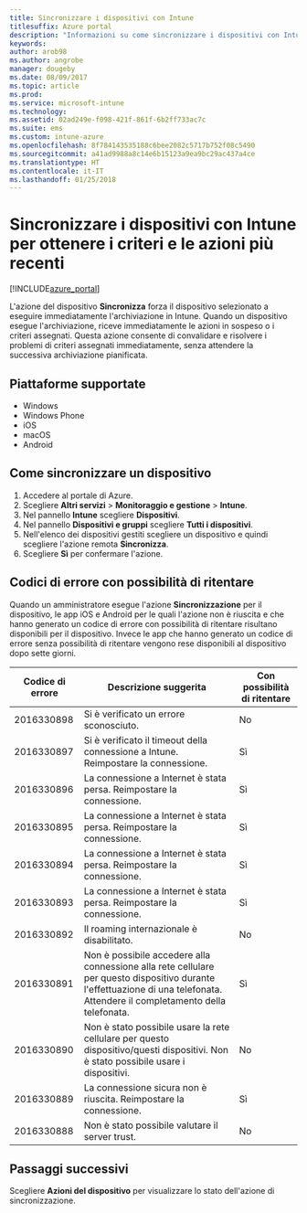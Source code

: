 ```yaml
---
title: Sincronizzare i dispositivi con Intune
titlesuffix: Azure portal
description: "Informazioni su come sincronizzare i dispositivi con Intune per ottenere i criteri e le azioni più recenti.\""
keywords: 
author: arob98
ms.author: angrobe
manager: dougeby
ms.date: 08/09/2017
ms.topic: article
ms.prod: 
ms.service: microsoft-intune
ms.technology: 
ms.assetid: 02ad249e-f098-421f-861f-6b2ff733ac7c
ms.suite: ems
ms.custom: intune-azure
ms.openlocfilehash: 8f784143535188c6bee2082c5717b752f08c5490
ms.sourcegitcommit: a41ad9988a8c14e6b15123a9ea9bc29ac437a4ce
ms.translationtype: HT
ms.contentlocale: it-IT
ms.lasthandoff: 01/25/2018
---
```

# <a name="sync-devices-with-intune-to-get-the-latest-policies-and-actions"></a>Sincronizzare i dispositivi con Intune per ottenere i criteri e le azioni più recenti


[!INCLUDE[azure_portal](./includes/azure_portal.md)]

L'azione del dispositivo **Sincronizza** forza il dispositivo selezionato a eseguire immediatamente l'archiviazione in Intune. Quando un dispositivo esegue l'archiviazione, riceve immediatamente le azioni in sospeso o i criteri assegnati.  Questa azione consente di convalidare e risolvere i problemi di criteri assegnati immediatamente, senza attendere la successiva archiviazione pianificata.

## <a name="supported-platforms"></a>Piattaforme supportate

- Windows
- Windows Phone
- iOS
- macOS
- Android

## <a name="how-to-sync-a-device"></a>Come sincronizzare un dispositivo

1. Accedere al portale di Azure.
2. Scegliere **Altri servizi** > **Monitoraggio e gestione** > **Intune**.
3. Nel pannello **Intune** scegliere **Dispositivi**.
4. Nel pannello **Dispositivi e gruppi** scegliere **Tutti i dispositivi**.
5. Nell'elenco dei dispositivi gestiti scegliere un dispositivo e quindi scegliere l'azione remota **Sincronizza**.
7. Scegliere **Sì** per confermare l'azione.


## <a name="retriable-error-codes"></a>Codici di errore con possibilità di ritentare

Quando un amministratore esegue l'azione **Sincronizzazione** per il dispositivo, le app iOS e Android per le quali l'azione non è riuscita e che hanno generato un codice di errore con possibilità di ritentare risultano disponibili per il dispositivo. Invece le app che hanno generato un codice di errore senza possibilità di ritentare vengono rese disponibili al dispositivo dopo sette giorni.


| Codice di errore  | Descrizione suggerita                                                                                                                  | Con possibilità di ritentare |
|-------------|----------------------------------------------------------------------------------------------------------------------------------------|-----------|
| 2016330898 | Si è verificato un errore sconosciuto.                                                                                                             | No        |
| 2016330897 | Si è verificato il timeout della connessione a Intune. Reimpostare la connessione.                                                                             | Sì       |
| 2016330896 | La connessione a Internet è stata persa. Reimpostare la connessione.                                                                            | Sì       |
| 2016330895 | La connessione a Internet è stata persa. Reimpostare la connessione.                                                                            | Sì       |
| 2016330894 | La connessione a Internet è stata persa. Reimpostare la connessione.                                                                            | Sì       |
| 2016330893 | La connessione a Internet è stata persa. Reimpostare la connessione.                                                                            | Sì       |
| 2016330892 | Il roaming internazionale è disabilitato.                                                                                                     | No        |
| 2016330891 | Non è possibile accedere alla connessione alla rete cellulare per questo dispositivo durante l'effettuazione di una telefonata. Attendere il completamento della telefonata. | Sì       |
| 2016330890 | Non è stato possibile usare la rete cellulare per questo dispositivo/questi dispositivi. Non è stato possibile usare i dispositivi.                                                   | No        |
| 2016330889 | La connessione sicura non è riuscita. Reimpostare la connessione.                                                                                   | Sì       |
| 2016330888 | Non è stato possibile valutare il server trust.                                                                                                | No        |

## <a name="next-steps"></a>Passaggi successivi

Scegliere **Azioni del dispositivo** per visualizzare lo stato dell'azione di sincronizzazione. 
